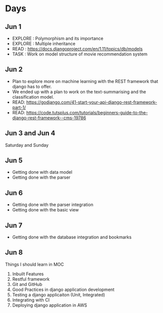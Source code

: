 # Days

## Jun 1


- EXPLORE : Polymorphism and its importance
- EXPLORE : Multiple inheritance
- READ : https://docs.djangoproject.com/en/1.11/topics/db/models
- TASK : Work on model structure of movie recommendation system

## Jun 2

 - Plan to explore more on machine learning with the REST framework that django has to offer. 
 - We ended up with a plan to work on the text-summarising and the classification model. 
 - READ: https://godjango.com/41-start-your-api-django-rest-framework-part-1/
 - READ: https://code.tutsplus.com/tutorials/beginners-guide-to-the-django-rest-framework--cms-19786

## Jun 3 and Jun 4

Saturday and Sunday

## Jun 5
 - Getting done with data model
 - Getting done with the parser

## Jun 6
 - Getting done with the parser integration
 - Getting done with the basic view

## Jun 7
 - Getting done with the database integration and bookmarks
 
## Jun 8
Things I should learn in MOC
 1. Inbuilt Features 
 2. Restful framework
 3. Git and GitHub
 4. Good Practices in django application development 
 5. Testing a django applicaiton (Unit, Integrated)
 6. Integrating with CI
 7. Deploying django application in AWS
